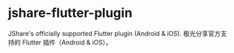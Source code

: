 # jshare-flutter-plugin
JShare's officially supported Flutter plugin (Android &amp; iOS). 极光分享官方支持的 Flutter 插件（Android &amp; iOS）。
